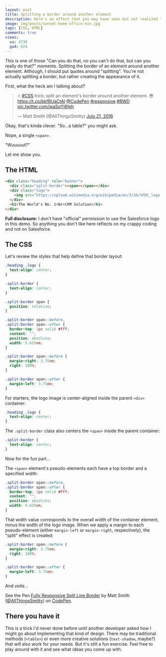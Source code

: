 ```yaml
---
layout: post
title: Splitting a border around another element
description: Here's an effect that you may have seen but not realized that can be done with some straightforward CSS.
image: img/posts/sunset-home-office-min.jpg
tags: [CSS, HTML]
comments: true
views:
  ua: 4736
  ga4: 624
---
```


This is one of those "Can you do that, no you can't do that, but can you really do that?" moments. Splitting the border of an element around another element. Although, I should put quotes around "splitting". You're not actually splitting a border, but rather creating the appearance of it.

First, what the heck am I talking about?

<div class="embed">
  <blockquote class="twitter-tweet tw-align-center" data-lang="en"><p lang="en" dir="ltr">🔥 <a href="https://twitter.com/hashtag/CSS?src=hash">#CSS</a> trick: split an element's border around another element. 😎 <a href="https://t.co/bkfBUaCtAl">https://t.co/bkfBUaCtAl</a> <a href="https://twitter.com/CodePen">@CodePen</a> <a href="https://twitter.com/hashtag/responsive?src=hash">#responsive</a> <a href="https://twitter.com/hashtag/RWD?src=hash">#RWD</a> <a href="https://t.co/waSqYi6feh">pic.twitter.com/waSqYi6feh</a></p>&mdash; Matt Smith (@AllThingsSmitty) <a href="https://twitter.com/AllThingsSmitty/status/756117334029438976">July 21, 2016</a></blockquote>
  <script async src="//platform.twitter.com/widgets.js" charset="utf-8"></script>
</div>

Okay, that's kinda clever. "So...a table?" you might ask.

Nope, a single `<span>`.

"Wuuuuut?"

Let me show you.

## The HTML

```html
<div class="heading" role="banner">
  <div class="split-border"><span></span></div>
  <div class="logo">
    <img src="https://upload.wikimedia.org/wikipedia/en/3/34/SFDC_logo.png" alt="Salesforce logo image">
  </div>
  <h1>The World's No. 1<br>CRM Solution</h1>
</div>
```

**Full disclosure:** I don't have "official" permission to use the Salesforce logo in this demo. So anything you don't like here reflects on my crappy coding and not on Salesforce.


## The CSS

Let's review the styles that help define that border layout:

```css
.heading .logo {
  text-align: center;
}

.split-border {
  text-align: center;
}

.split-border span {
  position: relative;  
}

.split-border span::before,
.split-border span::after {
  border-top: 1px solid #fff;
  content: "";
  position: absolute;
  width: 5.625em;
}

.split-border span::before {
  margin-right: 3.75em;
  right: 100%;
}

.split-border span::after {
  margin-left: 3.75em;
}
```

For starters, the logo image is center-aligned inside the parent `<div>` container:

```css
.heading .logo {
  text-align: center;
}
```

The `.split-border` class also centers the `<span>` inside the parent container:

```css
.split-border {
  text-align: center;
}
```

Now for the fun part...

The `<span>` element's pseudo-elements each have a top border and a specified width:

```css
.split-border span::before,
.split-border span::after {
  border-top: 1px solid #fff;
  content: "";
  position: absolute;
  width: 5.625em;
}
```

That width value corresponds to the overall width of the container element, minus the width of the logo image. When we apply a margin to each pseudo-element (either `margin-left` or `margin-right`, respectively), the "split" effect is created:

```css
.split-border span::before {
  margin-right: 3.75em;
  right: 100%;
}

.split-border span::after {
  margin-left: 3.75em;
}
```

And _voila_...

<div class="embed">
  <p class="codepen" data-height="450" data-slug-hash="bpYjPO" data-default-tab="result" data-user="AllThingsSmitty" data-embed-version="2" class="codepen">See the Pen <a href="http://codepen.io/AllThingsSmitty/pen/bpYjPO/">Fully Responsive Split Line Border</a> by Matt Smith (<a href="http://codepen.io/AllThingsSmitty">@AllThingsSmitty</a>) on <a href="http://codepen.io">CodePen</a>.</p>
  <script async src="//assets.codepen.io/assets/embed/ei.js"></script>
</div>

## There you have it

This is a trick I'd never done before until another developer asked how I might go about implementing that kind of design. There may be traditional methods (`<table>`) or even more creative solutions (`text-shadow`, maybe?) that will also work for your needs. But it's still a fun exercise. Feel free to play around with it and see what ideas you come up with.
